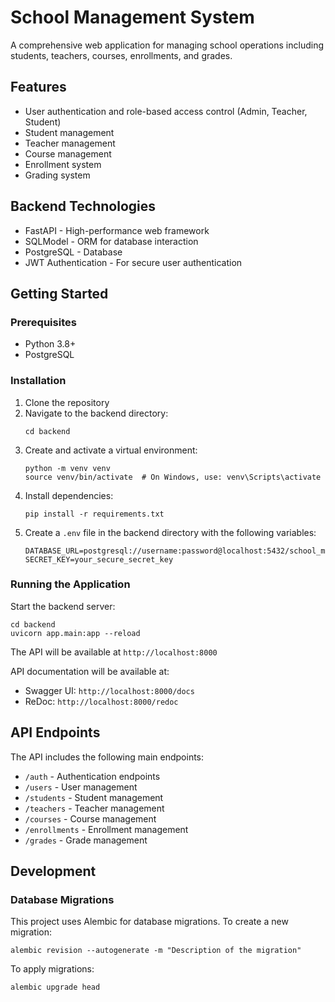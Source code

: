 # School Management System

A comprehensive web application for managing school operations including students, teachers, courses, enrollments, and grades.

## Features

- User authentication and role-based access control (Admin, Teacher, Student)
- Student management
- Teacher management
- Course management
- Enrollment system
- Grading system

## Backend Technologies

- FastAPI - High-performance web framework
- SQLModel - ORM for database interaction
- PostgreSQL - Database
- JWT Authentication - For secure user authentication

## Getting Started

### Prerequisites

- Python 3.8+
- PostgreSQL

### Installation

1. Clone the repository
2. Navigate to the backend directory:
   ```
   cd backend
   ```
3. Create and activate a virtual environment:
   ```
   python -m venv venv
   source venv/bin/activate  # On Windows, use: venv\Scripts\activate
   ```
4. Install dependencies:
   ```
   pip install -r requirements.txt
   ```
5. Create a `.env` file in the backend directory with the following variables:
   ```
   DATABASE_URL=postgresql://username:password@localhost:5432/school_management
   SECRET_KEY=your_secure_secret_key
   ```

### Running the Application

Start the backend server:
```
cd backend
uvicorn app.main:app --reload
```

The API will be available at `http://localhost:8000`

API documentation will be available at:
- Swagger UI: `http://localhost:8000/docs`
- ReDoc: `http://localhost:8000/redoc`

## API Endpoints

The API includes the following main endpoints:

- `/auth` - Authentication endpoints
- `/users` - User management
- `/students` - Student management
- `/teachers` - Teacher management
- `/courses` - Course management
- `/enrollments` - Enrollment management
- `/grades` - Grade management

## Development

### Database Migrations

This project uses Alembic for database migrations. To create a new migration:

```
alembic revision --autogenerate -m "Description of the migration"
```

To apply migrations:

```
alembic upgrade head
```